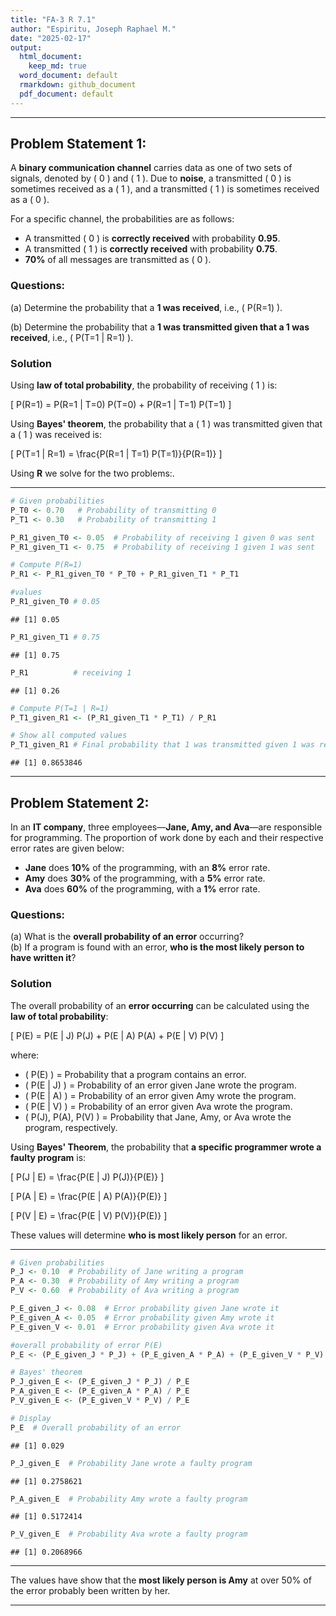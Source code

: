 ```yaml
---
title: "FA-3 R 7.1"
author: "Espiritu, Joseph Raphael M."
date: "2025-02-17"
output:
  html_document:
    keep_md: true
  word_document: default
  rmarkdown: github_document
  pdf_document: default
---
```


---

## Problem Statement 1:

A **binary communication channel** carries data as one of two sets of signals, denoted by \( 0 \) and \( 1 \). Due to **noise**, a transmitted \( 0 \) is sometimes received as a \( 1 \), and a transmitted \( 1 \) is sometimes received as a \( 0 \).

For a specific channel, the probabilities are as follows:

- A transmitted \( 0 \) is **correctly received** with probability **0.95**.
- A transmitted \( 1 \) is **correctly received** with probability **0.75**.
- **70%** of all messages are transmitted as \( 0 \).

### Questions:

(a) Determine the probability that a **1 was received**, i.e., \( P(R=1) \).

(b) Determine the probability that a **1 was transmitted given that a 1 was received**, i.e., \( P(T=1 | R=1) \).

### Solution

Using **law of total probability**, the probability of receiving \( 1 \) is:

\[
P(R=1) = P(R=1 | T=0) P(T=0) + P(R=1 | T=1) P(T=1)
\]

Using **Bayes' theorem**, the probability that a \( 1 \) was transmitted given that a \( 1 \) was received is:

\[
P(T=1 | R=1) = \frac{P(R=1 | T=1) P(T=1)}{P(R=1)}
\]

Using **R** we solve for the two problems:.

---


``` r
# Given probabilities
P_T0 <- 0.70   # Probability of transmitting 0
P_T1 <- 0.30   # Probability of transmitting 1

P_R1_given_T0 <- 0.05  # Probability of receiving 1 given 0 was sent
P_R1_given_T1 <- 0.75  # Probability of receiving 1 given 1 was sent

# Compute P(R=1)
P_R1 <- P_R1_given_T0 * P_T0 + P_R1_given_T1 * P_T1

#values
P_R1_given_T0 # 0.05
```

```
## [1] 0.05
```

``` r
P_R1_given_T1 # 0.75
```

```
## [1] 0.75
```

``` r
P_R1          # receiving 1
```

```
## [1] 0.26
```

``` r
# Compute P(T=1 | R=1)
P_T1_given_R1 <- (P_R1_given_T1 * P_T1) / P_R1

# Show all computed values
P_T1_given_R1 # Final probability that 1 was transmitted given 1 was received
```

```
## [1] 0.8653846
```

---

## Problem Statement 2:
In an **IT company**, three employees—**Jane, Amy, and Ava**—are responsible for programming. The proportion of work done by each and their respective error rates are given below:

- **Jane** does **10%** of the programming, with an **8%** error rate.
- **Amy** does **30%** of the programming, with a **5%** error rate.
- **Ava** does **60%** of the programming, with a **1%** error rate.

### Questions:

(a) What is the **overall probability of an error** occurring?  
(b)  If a program is found with an error, **who is the most likely person to have written it**? 

### Solution

The overall probability of an **error occurring** can be calculated using the **law of total probability**:

\[
P(E) = P(E | J) P(J) + P(E | A) P(A) + P(E | V) P(V)
\]

where:

- \( P(E) \) = Probability that a program contains an error.
- \( P(E | J) \) = Probability of an error given Jane wrote the program.
- \( P(E | A) \) = Probability of an error given Amy wrote the program.
- \( P(E | V) \) = Probability of an error given Ava wrote the program.
- \( P(J), P(A), P(V) \) = Probability that Jane, Amy, or Ava wrote the program, respectively.

Using **Bayes' Theorem**, the probability that **a specific programmer wrote a faulty program** is:

\[
P(J | E) = \frac{P(E | J) P(J)}{P(E)}
\]

\[
P(A | E) = \frac{P(E | A) P(A)}{P(E)}
\]

\[
P(V | E) = \frac{P(E | V) P(V)}{P(E)}
\]

These values will determine **who is most likely person** for an error.

---


``` r
# Given probabilities
P_J <- 0.10  # Probability of Jane writing a program
P_A <- 0.30  # Probability of Amy writing a program
P_V <- 0.60  # Probability of Ava writing a program

P_E_given_J <- 0.08  # Error probability given Jane wrote it
P_E_given_A <- 0.05  # Error probability given Amy wrote it
P_E_given_V <- 0.01  # Error probability given Ava wrote it

#overall probability of error P(E)
P_E <- (P_E_given_J * P_J) + (P_E_given_A * P_A) + (P_E_given_V * P_V)

# Bayes' theorem
P_J_given_E <- (P_E_given_J * P_J) / P_E
P_A_given_E <- (P_E_given_A * P_A) / P_E
P_V_given_E <- (P_E_given_V * P_V) / P_E

# Display
P_E  # Overall probability of an error
```

```
## [1] 0.029
```

``` r
P_J_given_E  # Probability Jane wrote a faulty program
```

```
## [1] 0.2758621
```

``` r
P_A_given_E  # Probability Amy wrote a faulty program
```

```
## [1] 0.5172414
```

``` r
P_V_given_E  # Probability Ava wrote a faulty program
```

```
## [1] 0.2068966
```

---

The values have show that the **most likely person is Amy** at over 50% of  the error probably been written by her.

---
